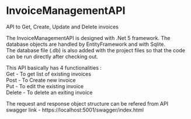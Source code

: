 # InvoiceManagementAPI
API to Get, Create, Update and Delete invoices

The InvoiceManagementAPI is designed with .Net 5 framework. The database objects are handled by EntityFramework and with Sqlite. 
<br>The database file (.db) is also added with the project files so that the code can be run directly after checking out.

This API basically has 4 functionalities :
  <br>Get - To get list of existing invoices
  <br>Post - To Create new invoice
  <br>Put - To edit the existing invoice
  <br>Delete - To delete an exiting invoice

The request and response object structure can be refered from API swagger link - https://localhost:5001/swagger/index.html
